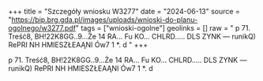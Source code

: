 +++
title = "Szczegóły wniosku W3277"
date = "2024-06-13"
source = "https://bip.brg.gda.pl/images/uploads/wnioski-do-planu-ogolnego/w3277.pdf"
tags = ["wnioski-ogolne"]
geolinks = []
raw = "  p 71. Treść8, BH!22K8GG..9...Że 14 RA... Fu KO... CHLRD..... DLS ZYNK — runikQ) RePRI NH HMIESZŁEAĄNI Ów7 1  *. d "
+++

  p
71. Treść8, BH!22K8GG..9...Że 14 RA... Fu KO... CHLRD..... DLS ZYNK
— runikQ) RePRI NH HMIESZŁEAĄNI Ów7 1
 *. d



